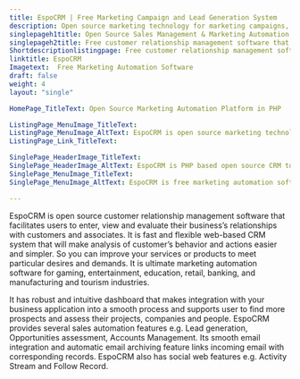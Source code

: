 ```yaml
---
title: EspoCRM | Free Marketing Campaign and Lead Generation System
description: Open source marketing technology for marketing campaigns, lead generation and sales management. It supports integration with MailChimp, Binotel and Twilio.
singlepageh1title: Open Source Sales Management & Marketing Automation Software
singlepageh2title: Free customer relationship management software that makes analysis of customer’s actions and behavior simpler so they can boost product or service evolution.
Shortdescriptionlistingpage: Free customer relationship management software that makes analysis of customer’s actions and behavior simpler so they can boost product or service evolution.
linktitle: EspoCRM
Imagetext:  Free Marketing Automation Software 
draft: false
weight: 4
layout: "single"

HomePage_TitleText: Open Source Marketing Automation Platform in PHP

ListingPage_MenuImage_TitleText: 
ListingPage_MenuImage_AltText: EspoCRM is open source marketing technology
ListingPage_Link_TitleText: 

SinglePage_HeaderImage_TitleText: 
SinglePage_HeaderImage_AltText: EspoCRM is PHP based open source CRM tool.
SinglePage_MenuImage_TitleText: 
SinglePage_MenuImage_AltText: EspoCRM is free marketing automation software.

---
```


EspoCRM is open source customer relationship management software that facilitates users to enter, view and evaluate their business’s relationships with customers and associates. It is fast and flexible web-based CRM system that will make analysis of customer’s behavior and actions easier and simpler. So you can improve your services or products to meet particular desires and demands. It is ultimate marketing automation software for gaming, entertainment, education, retail, banking, and manufacturing and tourism industries.

It has robust and intuitive dashboard that makes integration with your business application into a smooth process and supports user to find more prospects and assess their projects, companies and people. EspoCRM provides several sales automation features e.g. Lead generation, Opportunities assessment, Accounts Management. Its smooth email integration and automatic email archiving feature links incoming email with corresponding records. EspoCRM also has social web features e.g. Activity Stream and Follow Record.